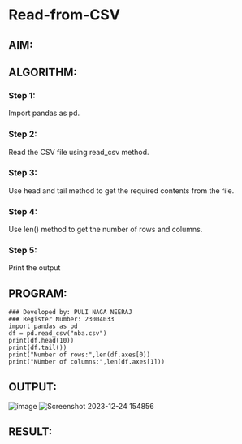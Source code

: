 # Read-from-CSV

## AIM:

## ALGORITHM:
### Step 1:
Import pandas as pd.

### Step 2:
Read the CSV file using read_csv method.

### Step 3:
Use head and tail method to get the required contents from the file.

### Step 4:
Use len() method to get the number of rows and columns.

### Step 5:
Print the output

## PROGRAM:
```
### Developed by: PULI NAGA NEERAJ
### Register Number: 23004033
import pandas as pd
df = pd.read_csv("nba.csv")
print(df.head(10))
print(df.tail())
print("Number of rows:",len(df.axes[0))
print("NUmber of columns:",len(df.axes[1]))
```
## OUTPUT:
![image](https://github.com/PuliNagaNeeraj/Read-from-CSV/assets/138849173/d48fbb59-263e-4cb1-b3b7-4da86f339fc8)
![Screenshot 2023-12-24 154856](https://github.com/PuliNagaNeeraj/Read-from-CSV/assets/138849173/7a7b4044-e66e-4d67-b827-af3f60d783c0)

## RESULT:
